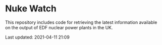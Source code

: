 # Nuke Watch

This repository includes code for retrieving the latest information available on the output of EDF nuclear power plants in the UK.

Last updated: 2021-04-11 21:09